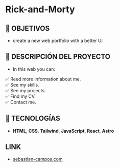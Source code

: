 # Rick-and-Morty

## **📌 OBJETIVOS**

- create a new web portfolio with a better UI

## **📌 DESCRIPCIÓN DEL PROYECTO**
 
- In this web you can:

✅ Reed more information about me.
<br />
✅ See my skills.
<br />
✅ See my projects.
<br />
✅ Find my CV.
<br />
✅ Contact me.
<br />

## **🦾 TECNOLOGÍAS**

-  **HTML**, **CSS**, **Tailwind**, **JavaScript**, **React**, **Astro**

## **LINK**

- <a href="https://sebastian-campos.com/" target="_blank">sebastian-campos.com</a>